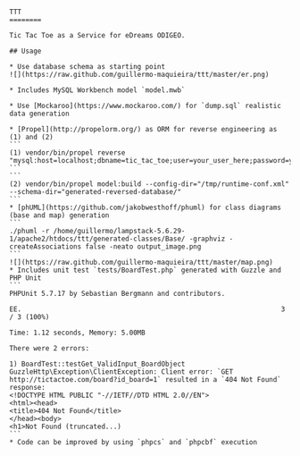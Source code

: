 	TTT
	========

	Tic Tac Toe as a Service for eDreams ODIGEO.

	## Usage

	* Use database schema as starting point
	![](https://raw.github.com/guillermo-maquieira/ttt/master/er.png)

	* Includes MySQL Workbench model `model.mwb`

	* Use [Mockaroo](https://www.mockaroo.com/) for `dump.sql` realistic data generation

	* [Propel](http://propelorm.org/) as ORM for reverse engineering as (1) and (2)
	```
	(1) vendor/bin/propel reverse "mysql:host=localhost;dbname=tic_tac_toe;user=your_user_here;password=your_password_here"
	```
	```
	(2) vendor/bin/propel model:build --config-dir="/tmp/runtime-conf.xml" --schema-dir="generated-reversed-database/"
	```
	* [phUML](https://github.com/jakobwesthoff/phuml) for class diagrams (base and map) generation
	```
	./phuml -r /home/guillermo/lampstack-5.6.29-1/apache2/htdocs/ttt/generated-classes/Base/ -graphviz -createAssociations false -neato output_image.png
	```
	![](https://raw.github.com/guillermo-maquieira/ttt/master/map.png)
	* Includes unit test `tests/BoardTest.php` generated with Guzzle and PHP Unit
	```
	PHPUnit 5.7.17 by Sebastian Bergmann and contributors.

	EE.                                                                 3 / 3 (100%)

	Time: 1.12 seconds, Memory: 5.00MB

	There were 2 errors:

	1) BoardTest::testGet_ValidInput_BoardObject
	GuzzleHttp\Exception\ClientException: Client error: `GET http://tictactoe.com/board?id_board=1` resulted in a `404 Not Found` response:
	<!DOCTYPE HTML PUBLIC "-//IETF//DTD HTML 2.0//EN">
	<html><head>
	<title>404 Not Found</title>
	</head><body>
	<h1>Not Found (truncated...)
	```
	* Code can be improved by using `phpcs` and `phpcbf` execution